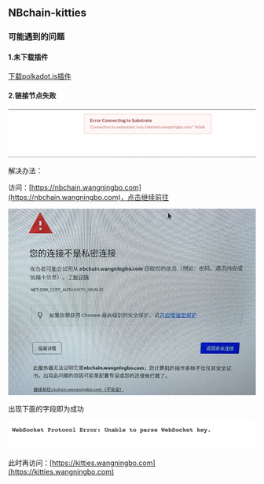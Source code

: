 ## NBchain-kitties


### 可能遇到的问题

#### 1.未下载插件

[下载polkadot.js插件](https://chrome.google.com/webstore/detail/polkadot%7Bjs%7D-extension/mopnmbcafieddcagagdcbnhejhlodfdd)

#### 2.链接节点失败

![](./images/img_1.png)

解决办法：

访问：[https://nbchain.wangningbo.com](https://nbchain.wangningbo.com)，点击继续前往

![](./images/img.png)

出现下面的字段即为成功

![](./images/img_2.png)

此时再访问：[https://kitties.wangningbo.com](https://kitties.wangningbo.com)